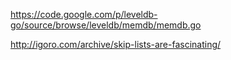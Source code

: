 https://code.google.com/p/leveldb-go/source/browse/leveldb/memdb/memdb.go

http://igoro.com/archive/skip-lists-are-fascinating/
